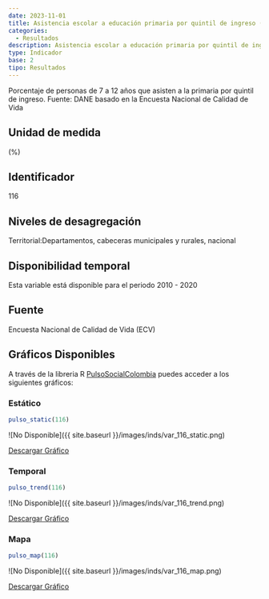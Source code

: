 ```yaml
---
date: 2023-11-01
title: Asistencia escolar a educación primaria por quintil de ingreso (%) - quintil 2 (zona)
categories:
  - Resultados
description: Asistencia escolar a educación primaria por quintil de ingreso (%) - quintil 2
type: Indicador
base: 2
tipo: Resultados
--- 
```


Porcentaje de personas de 7 a 12 años que asisten a la primaria por quintil de ingreso.
Fuente: DANE basado en la Encuesta Nacional de Calidad de Vida

## Unidad de medida
(%)

## Identificador
116

## Niveles de desagregación
Territorial:Departamentos, cabeceras municipales y rurales, nacional

## Disponibilidad temporal
Esta variable está disponible para el periodo 2010 - 2020

## Fuente
Encuesta Nacional de Calidad de Vida (ECV)

## Gráficos Disponibles

A través de la libreria R [PulsoSocialColombia](https://github.com/pulsosocialcolombia/PulsoSocialColombia) puedes acceder a los siguientes gráficos:

### Estático

``` R
pulso_static(116)
```

![No Disponible]({{ site.baseurl }}/images/inds/var_116_static.png)

<a href='{{ site.baseurl }}/images/inds/var_116_static.png'>Descargar Gráfico</a>

### Temporal

``` R
pulso_trend(116)
```

![No Disponible]({{ site.baseurl }}/images/inds/var_116_trend.png)

<a href='{{ site.baseurl }}/images/inds/var_116_trend.png'>Descargar Gráfico</a>

### Mapa

``` R
pulso_map(116)
```

![No Disponible]({{ site.baseurl }}/images/inds/var_116_map.png)

<a href='{{ site.baseurl }}/images/inds/var_116_map.png'>Descargar Gráfico</a>